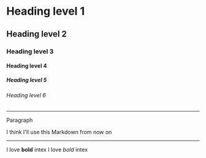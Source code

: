 # Heading level 1
## Heading level 2
### Heading level 3
#### Heading level 4
##### Heading level 5
###### Heading level 6
___________________________________________________________________________________________________________________________________________
Paragraph

I think I'll use this Markdown from now on

___________________________________________________________________________________________________________________________________________
I love **bold** intex
I love _bold_ intex
